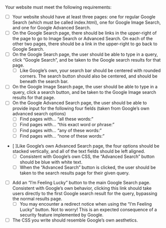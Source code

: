 Your website must meet the following requirements:

  - [ ] Your website should have at least three pages: one for regular Google Search (which must be called index.html), one for Google Image Search, and one for Google Advanced Search.
  - [ ] On the Google Search page, there should be links in the upper-right of the page to go to Image Search or Advanced Search. On each of the other two pages, there should be a link in the upper-right to go back to Google Search.
  - [ ] On the Google Search page, the user should be able to type in a query, click “Google Search”, and be taken to the Google search results for that page.
      - [ ] Like Google’s own, your search bar should be centered with rounded corners. The search button should also be centered, and should be beneath the search bar.
  - [ ] On the Google Image Search page, the user should be able to type in a query, click a search button, and be taken to the Google Image search results for that page.
 - [ ] On the Google Advanced Search page, the user should be able to provide input for the following four fields (taken from Google’s own advanced search options)
     - [ ] Find pages with… “all these words:”
     - [ ] Find pages with… “this exact word or phrase:”
     - [ ] Find pages with… “any of these words:”
     - [ ] Find pages with… “none of these words:”
 - [ ]Like Google’s own Advanced Search page, the four options should be stacked vertically, and all of the text fields should be left aligned.
     - [ ] Consistent with Google’s own CSS, the “Advanced Search” button should be blue with white text.
     - [ ] When the “Advanced Search” button is clicked, the user should be taken to the search results page for their given query.
- [ ] Add an “I’m Feeling Lucky” button to the main Google Search page. Consistent with Google’s own behavior, clicking this link should take users directly to the first Google search result for the query, bypassing the normal results page.
    - [ ] You may encounter a redirect notice when using the “I’m Feeling Lucky” button. Not to worry! This is an expected consequence of a security feature implemented by Google.
- [ ] The CSS you write should resemble Google’s own aesthetics.

